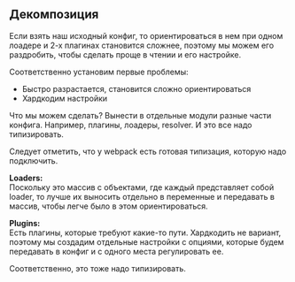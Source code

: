 ## Декомпозиция
Если взять наш исходный конфиг, то ориентироваться в нем при одном лоадере и 2-х плагинах становится
сложнее, поэтому мы можем его раздробить, чтобы сделать проще в чтении и его настройке.

Соответственно установим первые проблемы:
- Быстро разрастается, становится сложно ориентироваться
- Хардкодим настройки

Что мы можем сделать?
Вынести в отдельные модули разные части конфига. Например, плагины, лоадеры, resolver.
И это все надо типизировать.

Следует отметить, что у webpack есть готовая типизация, которую надо подключить.

**Loaders:**  
Поскольку это массив с объектами, где каждый представляет собой loader, то лучше их
выносить отдельно в переменные и передавать в массив, чтобы легче было в этом ориентироваться.

**Plugins:**  
Есть плагины, которые требуют какие-то пути. Хардкодить не вариант, поэтому мы создадим
отдельные настройки с опциями, которые будем передавать в конфиг и с одного места регулировать ее.

Соответственно, это тоже надо типизировать.
